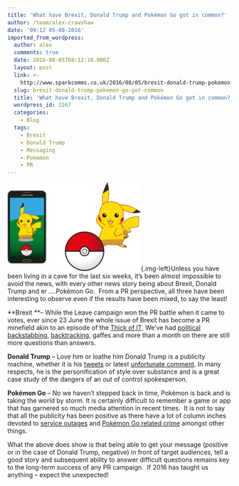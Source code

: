 ```yaml
---
title: 'What have Brexit, Donald Trump and Pokémon Go got in common?'
author: /team/alex-crawshaw
date: '09:12 05-08-2016'
imported_from_wordpress:
  author: alex
  comments: true
  date: 2016-08-05T08:12:18.000Z
  layout: post
  link: >-
    http://www.sparkcomms.co.uk/2016/08/05/brexit-donald-trump-pokemon-go-got-common/
  slug: brexit-donald-trump-pokemon-go-got-common
  title: 'What have Brexit, Donald Trump and Pokémon Go got in common?'
  wordpress_id: 2267
  categories:
    - Blog
  tags:
    - Brexit
    - Donald Trump
    - Messaging
    - Pokemon
    - PR
---
```


![](pokemon-1555036_640-300x199.png){.img-left}Unless you have been living in a cave for the last six weeks, it’s been almost impossible to avoid the news, with every other news story being about Brexit, Donald Trump and er ….Pokémon Go.  From a PR perspective, all three have been interesting to observe even if the results have been mixed, to say the least!



**Brexit **– While the Leave campaign won the PR battle when it came to votes, ever since 23 June the whole issue of Brexit has become a PR minefield akin to an episode of the [Thick of IT](http://www.imdb.com/title/tt0459159/). We’ve had [political backstabbing](http://www.bbc.co.uk/news/uk-politics-36677028), [backtracking](http://www.independent.co.uk/news/uk/home-news/brexit-vote-leave-wipes-nhs-350m-claim-and-rest-of-its-website-after-eu-referendum-a7105546.html), gaffes and more than a month on there are still more questions than answers.

**Donald Trump** – Love him or loathe him Donald Trump is a publicity machine, whether it is his [tweets](http://indy100.independent.co.uk/article/presenting-donald-trumps-best-worst-tweets--Z1r35m__Zg) or latest [unfortunate comment](https://www.theguardian.com/us-news/2016/aug/01/john-mccain-condemns-trump-khizr-ghazala-khan-comments). In many respects, he is the personification of style over substance and is a great case study of the dangers of an out of control spokesperson.

**Pokémon Go** – No we haven’t stepped back in time, Pokémon is back and is taking the world by storm. It is certainly difficult to remember a game or app that has garnered so much media attention in recent times.  It is not to say that all the publicity has been positive as there have a lot of column inches devoted to [service outages](http://www.express.co.uk/entertainment/gaming/692184/Pokemon-Go-servers-down-crash-Nintendo-Niantic) and [Pokémon Go related crime](https://www.theguardian.com/uk-news/2016/jul/30/three-pokemon-go-players-robbed-of-phones-at-gunpoint-in-london) amongst other things.

What the above does show is that being able to get your message (positive or in the case of Donald Trump, negative) in front of target audiences, tell a good story and subsequent ability to answer difficult questions remains key to the long-term success of any PR campaign.  If 2016 has taught us anything – expect the unexpected!
